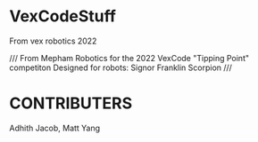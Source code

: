 # VexCodeStuff
From vex robotics 2022

///
From Mepham Robotics for the 2022 VexCode "Tipping Point" competiton
Designed for robots:
Signor Franklin
Scorpion
///

# CONTRIBUTERS
Adhith Jacob,
Matt Yang

